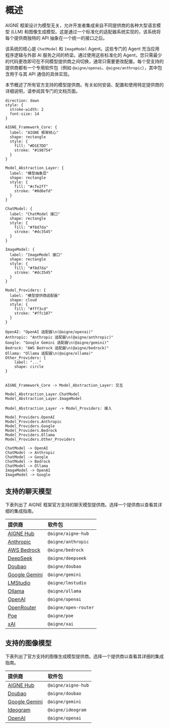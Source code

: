 # 概述

AIGNE 框架设计为模型无关，允许开发者集成来自不同提供商的各种大型语言模型 (LLM) 和图像生成模型。这是通过一个标准化的适配器系统实现的，该系统将每个提供商独特的 API 抽象在一个统一的接口之后。

该系统的核心是 `ChatModel` 和 `ImageModel` Agent。这些专门的 Agent 充当应用程序逻辑与外部 AI 服务之间的桥梁。通过使用这些标准化的 Agent，您只需最少的代码更改即可在不同模型提供商之间切换，通常只需要更改配置。每个受支持的提供商都有一个专用软件包（例如 `@aigne/openai`、`@aigne/anthropic`），其中包含用于与其 API 通信的具体实现。

本节概述了所有官方支持的模型提供商。有关如何安装、配置和使用特定提供商的详细说明，请参阅其专门的文档页面。

```d2
direction: down
style: {
  stroke-width: 2
  font-size: 14
}

AIGNE_Framework_Core: {
  label: "AIGNE 框架核心"
  shape: rectangle
  style: {
    fill: "#D1E7DD"
    stroke: "#198754"
  }
}

Model_Abstraction_Layer: {
  label: "模型抽象层"
  shape: rectangle
  style: {
    fill: "#cfe2ff"
    stroke: "#0d6efd"
  }
}

ChatModel: {
  label: "ChatModel 接口"
  shape: rectangle
  style: {
    fill: "#f8d7da"
    stroke: "#dc3545"
  }
}

ImageModel: {
  label: "ImageModel 接口"
  shape: rectangle
  style: {
    fill: "#f8d7da"
    stroke: "#dc3545"
  }
}

Model_Providers: {
  label: "模型提供商适配器"
  shape: cloud
  style: {
    fill: "#fff3cd"
    stroke: "#ffc107"
  }
}

OpenAI: "OpenAI 适配器\n(@aigne/openai)"
Anthropic: "Anthropic 适配器\n(@aigne/anthropic)"
Google: "Google Gemini 适配器\n(@aigne/gemini)"
Bedrock: "AWS Bedrock 适配器\n(@aigne/bedrock)"
Ollama: "Ollama 适配器\n(@aigne/ollama)"
Other_Providers: {
    label: "..."
    shape: circle
}


AIGNE_Framework_Core -> Model_Abstraction_Layer: 交互

Model_Abstraction_Layer.ChatModel
Model_Abstraction_Layer.ImageModel

Model_Abstraction_Layer -> Model_Providers: 接入

Model_Providers.OpenAI
Model_Providers.Anthropic
Model_Providers.Google
Model_Providers.Bedrock
Model_Providers.Ollama
Model_Providers.Other_Providers

ChatModel -> OpenAI
ChatModel -> Anthropic
ChatModel -> Google
ChatModel -> Bedrock
ChatModel -> Ollama
ImageModel -> OpenAI
ImageModel -> Google
```

## 支持的聊天模型

下表列出了 AIGNE 框架官方支持的聊天模型提供商。选择一个提供商以查看其详细的集成指南。

| 提供商 | 软件包 |
| :--- | :--- |
| [AIGNE Hub](./models-aigne-hub.md) | `@aigne/aigne-hub` |
| [Anthropic](./models-anthropic.md) | `@aigne/anthropic` |
| [AWS Bedrock](./models-bedrock.md) | `@aigne/bedrock` |
| [DeepSeek](./models-deepseek.md) | `@aigne/deepseek` |
| [Doubao](./models-doubao.md) | `@aigne/doubao` |
| [Google Gemini](./models-gemini.md) | `@aigne/gemini` |
| [LMStudio](./models-lmstudio.md) | `@aigne/lmstudio` |
| [Ollama](./models-ollama.md) | `@aigne/ollama` |
| [OpenAI](./models-openai.md) | `@aigne/openai` |
| [OpenRouter](./models-open-router.md) | `@aigne/open-router` |
| [Poe](./models-poe.md) | `@aigne/poe` |
| [xAI](./models-xai.md) | `@aigne/xai` |

## 支持的图像模型

下表列出了官方支持的图像生成模型提供商。选择一个提供商以查看其详细的集成指南。

| 提供商 | 软件包 |
| :--- | :--- |
| [AIGNE Hub](./models-aigne-hub.md) | `@aigne/aigne-hub` |
| [Doubao](./models-doubao.md) | `@aigne/doubao` |
| [Google Gemini](./models-gemini.md) | `@aigne/gemini` |
| [Ideogram](./models-ideogram.md) | `@aigne/ideogram` |
| [OpenAI](./models-openai.md) | `@aigne/openai` |